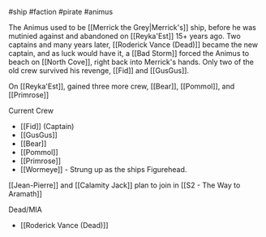 #ship #faction #pirate #animus

The Animus used to be [[Merrick the Grey|Merrick's]] ship, before he was mutinied against and abandoned on [[Reyka'Est]] 15+ years ago. Two captains and many years later,  [[Roderick Vance (Dead)]] became the new captain, and as luck would have it, a [[Bad Storm]] forced the Animus to beach on [[North Cove]], right back into Merrick's hands.  Only two of the old crew survived his revenge, [[Fid]] and [[GusGus]].

On [[Reyka'Est]], gained three more crew, [[Bear]], [[Pommol]], and [[Primrose]]

Current Crew
- [[Fid]] (Captain)
- [[GusGus]]
- [[Bear]]
- [[Pommol]]
- [[Primrose]]
- [[Wormeye]] - Strung up as the ships Figurehead.

[[Jean-Pierre]] and [[Calamity Jack]] plan to join in [[S2 - The Way to Aramath]]

Dead/MIA
- [[Roderick Vance (Dead)]]
